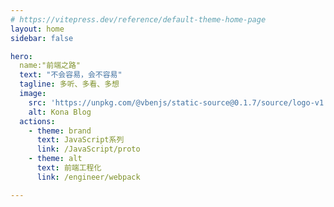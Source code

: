 ```yaml
---
# https://vitepress.dev/reference/default-theme-home-page
layout: home
sidebar: false

hero:
  name:"前端之路"
  text: "不会容易，会不容易"
  tagline: 多听、多看、多想
  image:
    src: 'https://unpkg.com/@vbenjs/static-source@0.1.7/source/logo-v1.webp'
    alt: Kona Blog
  actions:
    - theme: brand
      text: JavaScript系列
      link: /JavaScript/proto
    - theme: alt
      text: 前端工程化
      link: /engineer/webpack

---
```

